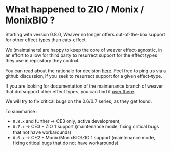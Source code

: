 What happened to ZIO / Monix / MonixBIO ?
=============

Starting with version 0.8.0, Weaver no longer offers out-of-the-box support for other effect types
than cats-effect.

We (maintainers) are happy to keep the core of weaver effect-agnostic, in an effort to allow for third party
to resurrect support for the effect types they use in repository they control.

You can read about the rationale for decision [here](https://github.com/disneystreaming/weaver-test/discussions/570). Feel free to ping us via a github discussion, if you seek to resurrect support for a given effect-type.

If you are looking for documentation of the maintenance branch of weaver that did support other effect types, you can find it [over there](https://github.com/disneystreaming/weaver-test/blob/v0.6.15/docs/installation.md).

We will try to fix critical bugs on the 0.6/0.7 series, as they get found.

To summarise :

* `0.8.x` and further -> CE3 only, active development,
* `0.7.x` -> CE3 + ZIO 1 support (maintenance mode, fixing critical bugs that not have workarounds)
* `0.6.x` ->  CE2 + Monix/MonixBIO/ZIO 1 support (maintenance mode, fixing critical bugs that do not have workarounds)
